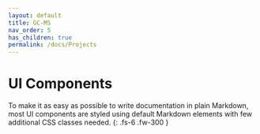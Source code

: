 ```yaml
---
layout: default
title: GC-MS
nav_order: 5
has_children: true
permalink: /docs/Projects
---
```


# UI Components

To make it as easy as possible to write documentation in plain Markdown, most UI components are styled using default Markdown elements with few additional CSS classes needed.
{: .fs-6 .fw-300 }
